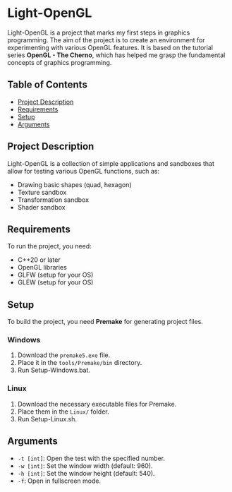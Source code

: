 # Light-OpenGL

Light-OpenGL is a project that marks my first steps in graphics programming. The aim of the project is to create an environment for experimenting with various OpenGL features. It is based on the tutorial series **OpenGL - The Cherno**, which has helped me grasp the fundamental concepts of graphics programming.

## Table of Contents

- [Project Description](#project-description)
- [Requirements](#requirements)
- [Setup](#setup)
- [Arguments](#arguments)


## Project Description

Light-OpenGL is a collection of simple applications and sandboxes that allow for testing various OpenGL functions, such as:

- Drawing basic shapes (quad, hexagon)
- Texture sandbox
- Transformation sandbox
- Shader sandbox

## Requirements

To run the project, you need:

- C++20 or later
- OpenGL libraries
- GLFW (setup for your OS)
- GLEW (setup for your OS)

## Setup

To build the project, you need **Premake** for generating project files.

### Windows

1. Download the `premake5.exe` file.
2. Place it in the `tools/Premake/bin` directory.
3. Run Setup-Windows.bat.

### Linux

1. Download the necessary executable files for Premake.
2. Place them in the `Linux/` folder.
3. Run Setup-Linux.sh.

## Arguments

- `-t [int]`: Open the test with the specified number.
- `-w [int]`: Set the window width (default: 960).
- `-h [int]`: Set the window height (default: 540).
- `-f`: Open in fullscreen mode.
